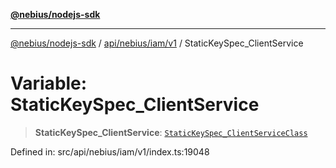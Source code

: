 [**@nebius/nodejs-sdk**](../../../../../README.md)

---

[@nebius/nodejs-sdk](../../../../../README.md) / [api/nebius/iam/v1](../README.md) / StaticKeySpec_ClientService

# Variable: StaticKeySpec_ClientService

> **StaticKeySpec_ClientService**: [`StaticKeySpec_ClientServiceClass`](../type-aliases/StaticKeySpec_ClientServiceClass.md)

Defined in: src/api/nebius/iam/v1/index.ts:19048
